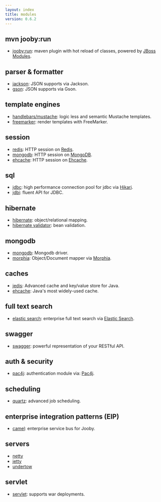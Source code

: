 ```yaml
---
layout: index
title: modules
version: 0.6.2
---
```


## mvn jooby:run
* [jooby:run](/doc/maven-plugin): maven plugin with hot reload of classes, powered by [JBoss Modules](https://github.com/jboss-modules/jboss-modules).

## parser & formatter
* [jackson](/doc/jackson): JSON supports via Jackson.
* [gson](/doc/gson): JSON supports via Gson.

## template engines
* [handlebars/mustache](/doc/hbs): logic less and semantic Mustache templates.
* [freemarker](/doc/ftl): render templates with FreeMarker.

## session
* [redis](/doc/jedis/#redis-session-store): HTTP session on [Redis](http://redis.io).
* [mongodb](/doc/mongodb/#mongodb-session-store): HTTP session on [MongoDB](http://mongodb.github.io/mongo-java-driver/).
* [ehcache](/doc/ehcache/#session-store): HTTP session on [Ehcache](http://ehcache.org).

## sql
* [jdbc](/doc/jdbc): high performance connection pool for jdbc via [Hikari](https://github.com/brettwooldridge/HikariCP).
* [jdbi](/doc/jdbi): fluent API for JDBC.

## hibernate
* [hibernate](/doc/hbm): object/relational mapping.
* [hibernate validator](/doc/hbv): bean validation.

## mongodb
* [mongodb](/doc/mongodb): Mongodb driver.
* [morphia](/doc/morphia): Object/Document mapper via [Morphia](https://github.com/mongodb/morphia).

## caches
* [jedis](/doc/jedis): Advanced cache and key/value store for Java.
* [ehcache](/doc/ehcache): Java's most widely-used cache.

## full text search
* [elastic search](/doc/elasticsearch): enterprise full text search via [Elastic Search](https://github.com/elastic/elasticsearch).

## swagger
* [swagger](/doc/swagger): powerful representation of your RESTful API.

## auth & security
* [pac4j](/doc/pac4j): authentication module via: [Pac4j](https://github.com/pac4j/pac4j).

## scheduling
* [quartz](/doc/quartz): advanced job scheduling.

## enterprise integration patterns (EIP)
* [camel](/doc/camel): enterprise service bus for Jooby.

## servers
* [netty](/doc/netty)
* [jetty](/doc/jetty)
* [undertow](/doc/undertow)

## servlet
* [servlet](/doc/servlet): supports war deployments.
